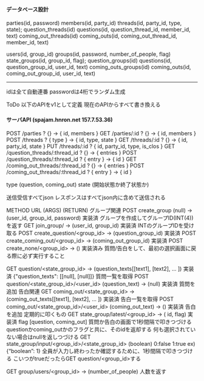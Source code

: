 #### データベース設計
parties(id, password)
members(id, party_id)
threads(id, party_id, type, state);
question_threads(id)
questions(id, question_thread_id, member_id, text)
coming_out_threads(id)
coming_outs(id, coming_out_thread_id, member_id, text)

users(id, group_id)
groups(id, password, number_of_people, flag)
state_groups(id, group_id, flag);
question_groups(id)
questions(id, question_group_id, user_id, text)
coming_outs_groups(id)
coming_outs(id, coming_out_group_id, user_id, text)

---
idは全て自動連番
passwordは4桁でランダム生成

ToDo 以下のAPIをv1として定義
現在のAPIからすべて書き換える

#### サーバAPI (spajam.hnron.net 157.7.53.36)
POST	/parties ? {} -> { id, members }
GET	/parties/:id ? {} -> { id, members }
POST	/threads ? { type } -> { id, type,  state }
GET	/threads/:id ? {} -> { id, party_id, state }
PUT	/threads/:id ? { id, party_id, type, is_clos }
GET	/question_threads/:thread_id ? {} -> { entries }
POST	/question_threads/:thread_id ? { entry } -> { id }
GET	/coming_out_threads/:thread_id ? {} -> { entries }
POST	/coming_out_threads/:thread_id ? { entry } -> { id }

type (question, coming_out)
state (開始状態か終了状態か)

送信受信すべてjson
レスポンスはすべてjson内に含めて送信される

METHOD URL (ARGS) (RETURN)
グループ関連
POST create_group (null) -> (user_id, group_id, password) 実装済
グループを作成してグループID(INT(4))を返す
GET join_group/<password> -> (user_id, group_id) 実装済
INTのグループIDを受け取る
POST create_question/<group_id> -> (question_group_id) 実装済
POST create_coming_out/<group_id> -> (coming_out_group_id) 実装済
POST create_none/<group_id> -> () 実装済み
質問/告白をして、最初の選択画面に戻る際に必ず実行すること

GET question/<state_group_id> -> (question_texts[[text1], [text2], … ]) 実装済
{"question_texts": [[null], [null]]}
質問一覧を取得
POST question/<state_group_id>/<user_id> (question_text) -> (null) 実装済
質問を追加
告白関連
GET coming_out/<state_group_id> -> (coming_out_texts[[text1], [text2], … ]) 実装済
告白一覧を取得
POST coming_out/<state_group_id>/<user_id> (coming_out_text) -> () 実装済
告白を追加
定期的に叩くもの
GET state_group/latest/<group_id> -> ( id, flag) 実装済
flag [question, coming_out]
質問か告白の画面で1秒間隔で叩きつづける
questionかcoming_outかのフラグと共に、そのidを返却する
何も選択されていない場合はnullを返しつづける
GET state_group/input/<group_id>/<state_group_id> (boolean)
0:false 1:true ex) {“boolean”: 1}
全員が入力し終わったか確認するために、1秒間隔で叩きつづける
こいつがtrueだったらGET question/<group_id>する

GET group/users/<group_id> -> (number_of_people)
  人数を返す
